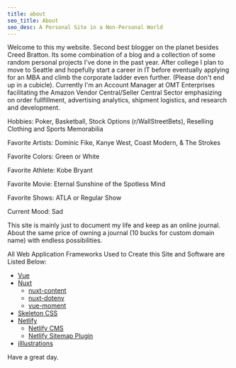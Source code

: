 ```yaml
---
title: about
seo_title: About
seo_desc: A Personal Site in a Non-Personal World
---
```


Welcome to this my website. Second best blogger on the planet besides Creed Bratton. Its some combination of a blog and a collection of some random personal projects I've done in the past year. After college I plan to move to Seattle and hopefully start a career in IT before eventually applying for an MBA and climb the corporate ladder even further. (Please don't end up in a cubicle). Currently I'm an Account Manager at OMT Enterprises facilitating the Amazon Vendor Central/Seller Central Sector emphasizing on order fullfillment, advertising analytics, shipment logistics, and research and development.

  Hobbies: Poker, Basketball, Stock Options (r/WallStreetBets), Reselling Clothing and Sports Memorabilia
  
  Favorite Artists: Dominic Fike, Kanye West, Coast Modern, & The Strokes
 
  Favorite Colors: Green or White
  
  Favorite Athlete: Kobe Bryant
  
  Favorite Movie: Eternal Sunshine of the Spotless Mind
  
  Favorite Shows: ATLA or Regular Show
  
  Current Mood: Sad
  
  
This site is mainly just to document my life and keep as an online journal. About the same price of owning a journal (10 bucks for custom domain name) with endless possibilities.

All Web Application Frameworks Used to Create this Site and Software are Listed Below:


- [Vue](https://vuejs.org/)
- [Nuxt](https://nuxtjs.org/)
    - [nuxt-content](https://content.nuxtjs.org/)
    - [nuxt-dotenv](https://github.com/nuxt-community/dotenv-module)
    - [vue-moment](https://github.com/brockpetrie/vue-moment)
- [Skeleton CSS](http://getskeleton.com/)
- [Netlify](https://www.netlify.com/)
    - [Netlify CMS](https://www.netlifycms.org/)
    - [Netlify Sitemap Plugin](https://github.com/netlify-labs/netlify-plugin-sitemap)
- [illlustrations](https://illlustrations.co/)

Have a great day.

